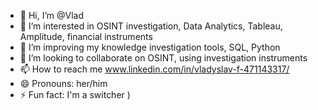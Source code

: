 - 👋 Hi, I’m @Vlad
- 👀 I’m interested in OSINT investigation, Data Analytics, Tableau, Amplitude, financial instruments  
- 🌱 I’m improving my knowledge investigation tools, SQL, Python  
- 💞️ I’m looking to collaborate on OSINT, using investigation instruments
- 📫 How to reach me www.linkedin.com/in/vladyslav-f-471143317/
- 😄 Pronouns: her/him 
- ⚡ Fun fact: I'm a switcher )

<!---
Vlad-DA-GI/Vlad-DA-GI is a ✨ special ✨ repository because its `README.md` (this file) appears on your GitHub profile.
You can click the Preview link to take a look at your changes.
--->

